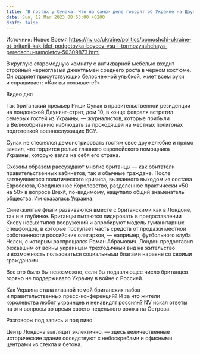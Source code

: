 ```yaml
---
title: "В гостях у Сунака. Что на самом деле говорят об Украине на Даунинг-стрит и в британских пабах, и отличаются ли эти мнения — репортаж NV"
date: Sun, 12 Mar 2023 08:53:00 +0200
draft: false
---
```

Источник: Новое Время https://nv.ua/ukraine/politics/pomoshchi-ukraine-ot-britanii-kak-idet-podgotovka-boycov-vsu-i-tormozyashchaya-peredachu-samoletov-50309873.html


В круглую старомодную комнату с антикварной мебелью входит стройный черноглазый джентльмен среднего роста в черном костюме. Он одаряет присутствующих белоснежной улыбкой, жмет всем руки и спрашивает: «Как вы поживаете?».

  Видео дня   

 Так британский премьер Риши Сунак в правительственной резиденции на лондонской Даунинг-стрит, дом 10, в конце февраля встретил семерых гостей из Украины, — журналистов, которые прибыли в Великобританию наблюдать за проходящей на местных полигонах подготовкой военнослужащих ВСУ.

 Сунак не стеснялся демонстрировать гостям свое дружелюбие и прямо заявил, что гордится ролью главного европейского помощника Украины, которую взяла на себя его страна.

 Схожим образом рассуждают многие британцы — как обитатели правительственных кабинетов, так и обычные граждане. После затянувшегося политического кризиса, вызванного выходом из состава Евросоюза, Соединенное Королевство, разделенное практически «50 на 50» в вопросе Brexit, по-видимому, нащупало общий знаменатель общества. Им оказалась Украина.

 Сине-желтые флаги развиваются вместе с британскими как в Лондоне, так и в глубинке. Британцы пытаются лидировать в предоставлении Киеву новых типов вооружений и апробируют модель гуманитарных спецфондов, в которые поступает часть средств от продажи местной собственности российских олигархов, — например, футбольного клуба Челси, с которым распрощался Роман Абрамович. Лондон предоставил бежавшим от войны украинцам трехгодичный вид на жительство и возможность пользоваться социальными благами наравне со своими гражданами.

 Все это было бы невозможно, если бы подавляющее число британцев горячо не поддерживало Украину в войне с Россией.

 Как Украина стала главной темой британских пабов и правительственных пресс-конференций? И за что жители королевства любят украинцев и ненавидят россиян? NV искал ответы на эти вопросы во время своего недельного вояжа на Острова.

 Разговоры под запись и под пиво

 Центр Лондона выглядит эклектично, — здесь величественные исторические здания соседствуют с небоскребами и офисными центрами из стекла и бетона.
